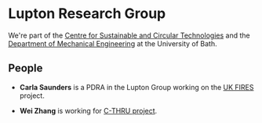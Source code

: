 # Lupton Research Group

We're part of the [Centre for Sustainable and Circular Technologies](https://www.csct.ac.uk/) and the [Department of Mechanical Engineering](https://www.bath.ac.uk/departments/department-of-mechanical-engineering/) at the University of Bath.

## People

- **Carla Saunders** is a PDRA in the Lupton Group working on the [UK FIRES](https://ukfires.org/) project. 

- **Wei Zhang** is working for [C-THRU project](https://www.c-thru.org/).

